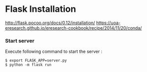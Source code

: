 # Flask Installation
http://flask.pocoo.org/docs/0.12/installation/
https://uoa-eresearch.github.io/eresearch-cookbook/recipe/2014/11/20/conda/

### Start server
Execute following command to start the server :
```
$ export FLASK_APP=server.py
$ python -m flask run
```

